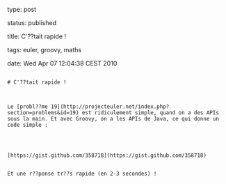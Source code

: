 type: post
status: published
title: C'??tait rapide ! 
tags: euler, groovy, maths
date: Wed Apr 07 12:04:38 CEST 2010
~~~~~~
# C'??tait rapide ! 

Le [probl??me 19](http://projecteuler.net/index.php?section=problems&id=19) est ridiculement simple, quand on a des APIs sous la main. Et avec Groovy, on a les APIs de Java, ce qui donne un code simple :  




[https://gist.github.com/358718](https://gist.github.com/358718)

  
Et une r??ponse tr??s rapide (en 2-3 secondes) !